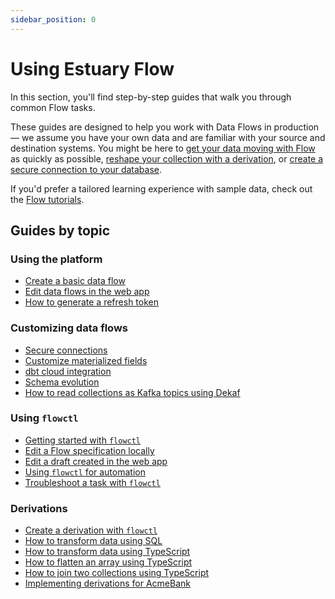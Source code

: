 ```yaml
---
sidebar_position: 0
---
```


# Using Estuary Flow

In this section, you'll find step-by-step guides that walk you through common Flow tasks.

These guides are designed to help you work with Data Flows in production — we assume you have your own data and are familiar with your source and destination systems. You might be here to [get your data moving with Flow](/guides/create-dataflow) as quickly as possible, [reshape your collection with a derivation](/guides/flowctl/create-derivation), or [create a secure connection to your database](/guides/connect-network).

If you'd prefer a tailored learning experience with sample data, check out the [Flow tutorials](/getting-started/tutorials/).

## Guides by topic

### Using the platform

* [Create a basic data flow](/guides/create-dataflow)
* [Edit data flows in the web app](/guides/edit-data-flows)
* [How to generate a refresh token](/guides/how_to_generate_refresh_token)

### Customizing data flows

* [Secure connections](/guides/connect-network)
* [Customize materialized fields](/guides/customize-materialization-fields)
* [dbt cloud integration](/guides/dbt-integration)
* [Schema evolution](/guides/schema-evolution)
* [How to read collections as Kafka topics using Dekaf](/guides/dekaf_reading_collections_from_kafka)

### Using `flowctl`

* [Getting started with `flowctl`](/guides/get-started-with-flowctl)
* [Edit a Flow specification locally](/guides/flowctl/edit-specification-locally)
* [Edit a draft created in the web app](/guides/flowctl/edit-draft-from-webapp)
* [Using `flowctl` for automation](/guides/flowctl/ci-cd)
* [Troubleshoot a task with `flowctl`](/guides/flowctl/troubleshoot-task)

### Derivations

* [Create a derivation with `flowctl`](/guides/flowctl/create-derivation)
* [How to transform data using SQL](/guides/derivation_tutorial_sql)
* [How to transform data using TypeScript](/guides/transform_data_using_typescript)
* [How to flatten an array using TypeScript](/guides/flatten-array)
* [How to join two collections using TypeScript](/guides/howto_join_two_collections_typescript)
* [Implementing derivations for AcmeBank](/getting-started/tutorials/derivations_acmebank)
